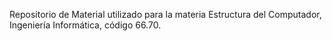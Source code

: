 Repositorio de Material utilizado para la materia Estructura del Computador, Ingeniería Informática, código 66.70.
